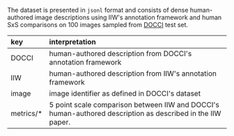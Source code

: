 The dataset is presented in `jsonl` format and consists of dense human-authored image descriptions using IIW's annotation framework and human SxS comparisons on 100 images sampled from [DOCCI](https://github.com/google/docci) test set.


| key       | interpretation | 
| :-------- | :------ |
| DOCCI   |   human-authored description from DOCCI's annotation framework  |
| IIW   |   human-authored description from IIW's annotation framework  |
| image   |   image identifier as defined in DOCCI's dataset  |
| metrics/* | 5 point scale comparison between IIW and DOCCI's human-authored description as described in the IIW paper.|
